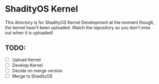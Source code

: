 # ShadityOS Kernel
This directory is for ShadityOS Kernel Development at the moment though, the kernel hasn't been uploaded. Watch the repository so you don't miss out when it is uploaded!

## TODO:
- [ ] Upload Kernel
- [ ] Develop Kernel
- [ ] Decide on merge version
- [ ] Merge to ShadityOS
